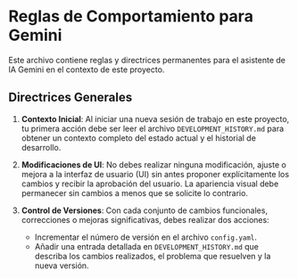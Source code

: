 # Reglas de Comportamiento para Gemini

Este archivo contiene reglas y directrices permanentes para el asistente de IA Gemini en el contexto de este proyecto.

## Directrices Generales

1.  **Contexto Inicial**: Al iniciar una nueva sesión de trabajo en este proyecto, tu primera acción debe ser leer el archivo `DEVELOPMENT_HISTORY.md` para obtener un contexto completo del estado actual y el historial de desarrollo.

2.  **Modificaciones de UI**: No debes realizar ninguna modificación, ajuste o mejora a la interfaz de usuario (UI) sin antes proponer explícitamente los cambios y recibir la aprobación del usuario. La apariencia visual debe permanecer sin cambios a menos que se solicite lo contrario.

3.  **Control de Versiones**: Con cada conjunto de cambios funcionales, correcciones o mejoras significativas, debes realizar dos acciones:
    *   Incrementar el número de versión en el archivo `config.yaml`.
    *   Añadir una entrada detallada en `DEVELOPMENT_HISTORY.md` que describa los cambios realizados, el problema que resuelven y la nueva versión.
